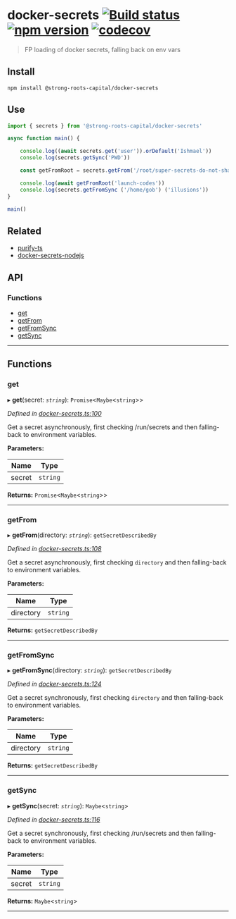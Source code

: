 # docker-secrets [![Build status](https://travis-ci.org/strong-roots-capital/docker-secrets.svg?branch=master)](https://travis-ci.org/strong-roots-capital/docker-secrets) [![npm version](https://img.shields.io/npm/v/@strong-roots-capital/docker-secrets.svg)](https://npmjs.org/package/@strong-roots-capital/docker-secrets) [![codecov](https://codecov.io/gh/strong-roots-capital/docker-secrets/branch/master/graph/badge.svg)](https://codecov.io/gh/strong-roots-capital/docker-secrets)

> FP loading of docker secrets, falling back on env vars

## Install

```shell
npm install @strong-roots-capital/docker-secrets
```

## Use

```typescript
import { secrets } from '@strong-roots-capital/docker-secrets'

async function main() {

    console.log((await secrets.get('user')).orDefault('Ishmael'))
    console.log(secrets.getSync('PWD'))

    const getFromRoot = secrets.getFrom('/root/super-secrets-do-not-share')

    console.log(await getFromRoot('launch-codes'))
    console.log(secrets.getFromSync ('/home/gob') ('illusions'))
}

main()
```

## Related

- [purify-ts](https://gigobyte.github.io/purify/adts/Maybe)
- [docker-secrets-nodejs](https://github.com/zhu1230/docker-secrets-nodejs)

## API

### Functions

* [get](#get)
* [getFrom](#getfrom)
* [getFromSync](#getfromsync)
* [getSync](#getsync)

---

## Functions

<a id="get"></a>

###  get

▸ **get**(secret: *`string`*): `Promise`<`Maybe`<`string`>>

*Defined in [docker-secrets.ts:100](https://github.com/strong-roots-capital/docker-secrets/blob/master/src/docker-secrets.ts#L100)*

Get a secret asynchronously, first checking /run/secrets and then falling-back to environment variables.

**Parameters:**

| Name | Type |
| ------ | ------ |
| secret | `string` |

**Returns:** `Promise`<`Maybe`<`string`>>

___
<a id="getfrom"></a>

###  getFrom

▸ **getFrom**(directory: *`string`*): `getSecretDescribedBy`

*Defined in [docker-secrets.ts:108](https://github.com/strong-roots-capital/docker-secrets/blob/master/src/docker-secrets.ts#L108)*

Get a secret asynchronously, first checking `directory` and then falling-back to environment variables.

**Parameters:**

| Name | Type |
| ------ | ------ |
| directory | `string` |

**Returns:** `getSecretDescribedBy`

___
<a id="getfromsync"></a>

###  getFromSync

▸ **getFromSync**(directory: *`string`*): `getSecretDescribedBy`

*Defined in [docker-secrets.ts:124](https://github.com/strong-roots-capital/docker-secrets/blob/master/src/docker-secrets.ts#L124)*

Get a secret synchronously, first checking `directory` and then falling-back to environment variables.

**Parameters:**

| Name | Type |
| ------ | ------ |
| directory | `string` |

**Returns:** `getSecretDescribedBy`

___
<a id="getsync"></a>

###  getSync

▸ **getSync**(secret: *`string`*): `Maybe`<`string`>

*Defined in [docker-secrets.ts:116](https://github.com/strong-roots-capital/docker-secrets/blob/master/src/docker-secrets.ts#L116)*

Get a secret synchronously, first checking /run/secrets and then falling-back to environment variables.

**Parameters:**

| Name | Type |
| ------ | ------ |
| secret | `string` |

**Returns:** `Maybe`<`string`>

___
